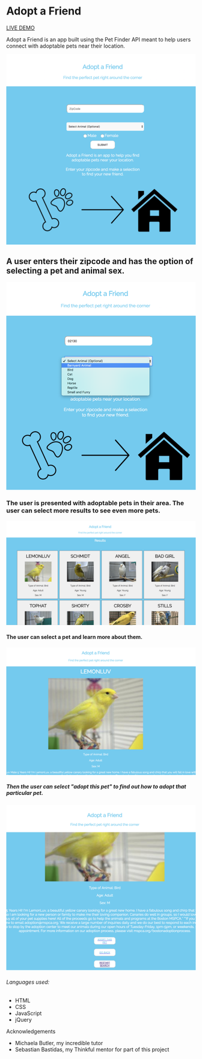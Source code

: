 <h1>Adopt a Friend</h1>
<a href="">LIVE DEMO</a>
<p>Adopt a Friend is an app built using the Pet Finder API meant to help users connect with adoptable pets near their location.</p>
<img src="https://raw.githubusercontent.com/tatianamrj/adoptafriend/master/adoptafriend/screensave%201.png">
<h2>A user enters their zipcode and has the option of selecting a pet and animal sex.</h2>
<img src="https://raw.githubusercontent.com/tatianamrj/adoptafriend/master/adoptafriend/screensave%202.png">
<h3>The user is presented with adoptable pets in their area. The user can select more results to see even more pets.</h3>
<img src="https://raw.githubusercontent.com/tatianamrj/adoptafriend/master/adoptafriend/screensave%203.png">
<h4>The user can select a pet and learn more about them.</h4>
<img src="https://raw.githubusercontent.com/tatianamrj/adoptafriend/master/adoptafriend/screensave%204.png">
<h5>Then the user can select "adopt this pet" to find out how to adopt that particular pet.</h5>
<img src="https://raw.githubusercontent.com/tatianamrj/adoptafriend/master/adoptafriend/screensave%205.png">
<h6>Languages used:</h6>
<ul>
	<li> HTML</li>
	<li> CSS </li>
	<li> JavaScript </li>
	<li> jQuery </li>
</ul>
<h7>Acknowledgements</h7>
<ul>
	<li>Michaela Butler, my incredible tutor</li>
	<li> Sebastian Bastidas, my Thinkful mentor for part of this project </li>
</ul>